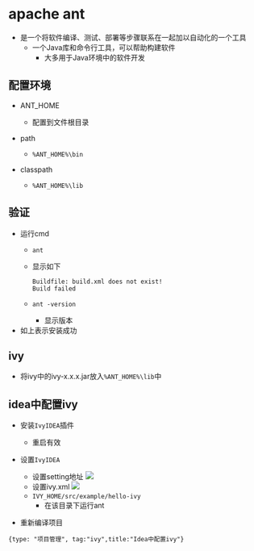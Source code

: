 # apache ant
- 是一个将软件编译、测试、部署等步骤联系在一起加以自动化的一个工具
    - 一个Java库和命令行工具，可以帮助构建软件
        - 大多用于Java环境中的软件开发

## 配置环境
- ANT_HOME
    - 配置到文件根目录
- path
    - `%ANT_HOME%\bin`

- classpath
    - `%ANT_HOME%\lib`

## 验证
- 运行cmd
    - `ant`
    - 显示如下

        ```
        Buildfile: build.xml does not exist!
        Build failed
        ```
    - `ant -version`
        - 显示版本
- 如上表示安装成功

## ivy
- 将ivy中的ivy-x.x.x.jar放入`%ANT_HOME%\lib`中

## idea中配置ivy
- 安装`IvyIDEA`插件
    - 重启有效

- 设置`IvyIDEA`
    - 设置setting地址
     ![](https://i.imgur.com/TUUBFFl.png)
    - 设置ivy.xml
     ![](https://i.imgur.com/RJwzTkI.png)
    - `IVY_HOME/src/example/hello-ivy`
        - 在该目录下运行ant

- 重新编译项目


```blog
{type: "项目管理", tag:"ivy",title:"Idea中配置ivy"}
```
